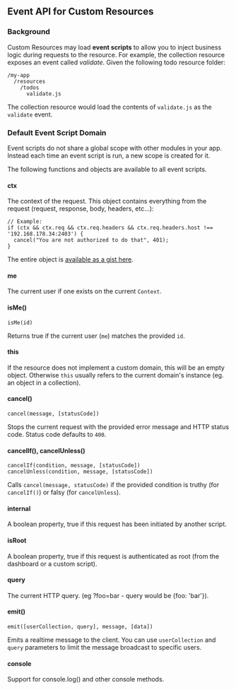 <!--{
  title: 'Event API for Custom Resources',
  tags: ['event', 'custom', 'resource']
}-->

## Event API for Custom Resources

### Background

Custom Resources may load **event scripts** to allow you to inject business logic during requests to the resource. For example, the collection resource exposes an event called *validate*. Given the following todo resource folder:

    /my-app
      /resources
        /todos
          validate.js

The collection resource would load the contents of `validate.js` as the `validate` event.

### Default Event Script Domain

Event scripts do not share a global scope with other modules in your app. Instead each time an event script is run, a new scope is created for it.

The following functions and objects are available to all event scripts.

#### ctx <!-- ctx -->

The context of the request. This object contains everything from the request (request, response, body, headers, etc...):

    // Example:
    if (ctx && ctx.req && ctx.req.headers && ctx.req.headers.host !== '192.168.178.34:2403') {
      cancel("You are not authorized to do that", 401);
    }

The entire object is [available as a gist here](https://gist.github.com/NicolasRitouet/2fc5dd20f3af7dc7e192).

#### me <!-- api -->

The current user if one exists on the current `Context`.

#### isMe() <!-- api -->

    isMe(id)

Returns true if the current user (`me`) matches the provided `id`.

#### this <!-- api -->

If the resource does not implement a custom domain, this will be an empty object. Otherwise `this` usually refers to the current domain's instance (eg. an object in a collection).

#### cancel() <!-- api -->

    cancel(message, [statusCode])

Stops the current request with the provided error message and HTTP status code. Status code defaults to `400`.

#### cancelIf(), cancelUnless() <!-- api -->

    cancelIf(condition, message, [statusCode])
    cancelUnless(condition, message, [statusCode])

Calls `cancel(message, statusCode)` if the provided condition is truthy (for `cancelIf()`) or falsy (for `cancelUnless`).

#### internal <!-- api -->

A boolean property, true if this request has been initiated by another script.

#### isRoot <!-- api -->

A boolean property, true if this request is authenticated as root (from the dashboard or a custom script).

#### query <!-- api -->

The current HTTP query. (eg ?foo=bar - query would be {foo: 'bar'}).

#### emit() <!-- api -->

    emit([userCollection, query], message, [data])

Emits a realtime message to the client. You can use `userCollection` and `query` parameters to limit the message broadcast to specific users.

#### console <!-- api -->

Support for console.log() and other console methods.
